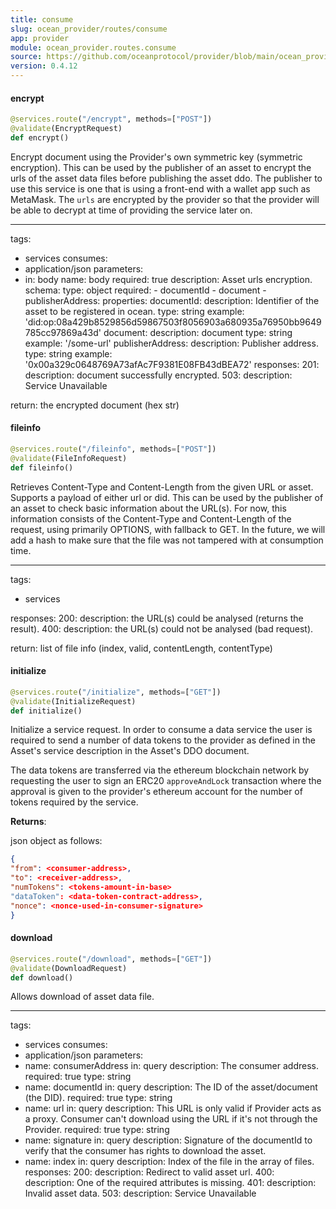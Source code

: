 ```yaml
---
title: consume
slug: ocean_provider/routes/consume
app: provider
module: ocean_provider.routes.consume
source: https://github.com/oceanprotocol/provider/blob/main/ocean_provider/routes/consume.py
version: 0.4.12
---
```

#### encrypt

```python
@services.route("/encrypt", methods=["POST"])
@validate(EncryptRequest)
def encrypt()
```

Encrypt document using the Provider's own symmetric key (symmetric encryption).
This can be used by the publisher of an asset to encrypt the urls of the
asset data files before publishing the asset ddo. The publisher to use this
service is one that is using a front-end with a wallet app such as MetaMask.
The `urls` are encrypted by the provider so that the provider will be able
to decrypt at time of providing the service later on.

---
tags:
  - services
consumes:
  - application/json
parameters:
  - in: body
    name: body
    required: true
    description: Asset urls encryption.
    schema:
      type: object
      required:
        - documentId
        - document
        - publisherAddress:
      properties:
        documentId:
          description: Identifier of the asset to be registered in ocean.
          type: string
          example: 'did:op:08a429b8529856d59867503f8056903a680935a76950bb9649785cc97869a43d'
        document:
          description: document
          type: string
          example: '/some-url'
        publisherAddress:
          description: Publisher address.
          type: string
          example: '0x00a329c0648769A73afAc7F9381E08FB43dBEA72'
responses:
  201:
    description: document successfully encrypted.
  503:
    description: Service Unavailable

return: the encrypted document (hex str)

#### fileinfo

```python
@services.route("/fileinfo", methods=["POST"])
@validate(FileInfoRequest)
def fileinfo()
```

Retrieves Content-Type and Content-Length from the given URL or asset. Supports a payload of either url or did.
This can be used by the publisher of an asset to check basic information
about the URL(s). For now, this information consists of the Content-Type
and Content-Length of the request, using primarily OPTIONS, with fallback
to GET. In the future, we will add a hash to make sure that the file was
not tampered with at consumption time.

---
tags:
  - services

responses:
  200:
    description: the URL(s) could be analysed (returns the result).
  400:
    description: the URL(s) could not be analysed (bad request).

return: list of file info (index, valid, contentLength, contentType)

#### initialize

```python
@services.route("/initialize", methods=["GET"])
@validate(InitializeRequest)
def initialize()
```

Initialize a service request.
In order to consume a data service the user is required to send
a number of data tokens to the provider as defined in the Asset's
service description in the Asset's DDO document.

The data tokens are transferred via the ethereum blockchain network
by requesting the user to sign an ERC20 `approveAndLock` transaction
where the approval is given to the provider's ethereum account for
the number of tokens required by the service.

**Returns**:


json object as follows:
```JSON
{
"from": <consumer-address>,
"to": <receiver-address>,
"numTokens": <tokens-amount-in-base>
"dataToken": <data-token-contract-address>,
"nonce": <nonce-used-in-consumer-signature>
}
```

#### download

```python
@services.route("/download", methods=["GET"])
@validate(DownloadRequest)
def download()
```

Allows download of asset data file.

---
tags:
  - services
consumes:
  - application/json
parameters:
  - name: consumerAddress
    in: query
    description: The consumer address.
    required: true
    type: string
  - name: documentId
    in: query
    description: The ID of the asset/document (the DID).
    required: true
    type: string
  - name: url
    in: query
    description: This URL is only valid if Provider acts as a proxy.
                 Consumer can't download using the URL if it's not through the Provider.
    required: true
    type: string
  - name: signature
    in: query
    description: Signature of the documentId to verify that the consumer has rights to download the asset.
  - name: index
    in: query
    description: Index of the file in the array of files.
responses:
  200:
    description: Redirect to valid asset url.
  400:
    description: One of the required attributes is missing.
  401:
    description: Invalid asset data.
  503:
    description: Service Unavailable

